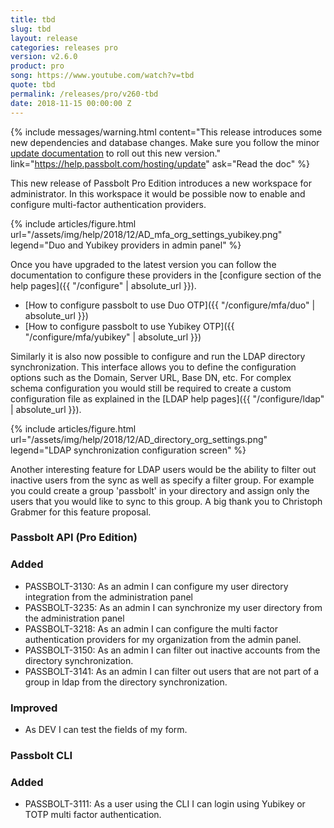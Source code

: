 ```yaml
---
title: tbd
slug: tbd
layout: release
categories: releases pro
version: v2.6.0
product: pro
song: https://www.youtube.com/watch?v=tbd
quote: tbd
permalink: /releases/pro/v260-tbd
date: 2018-11-15 00:00:00 Z
---
```


{% include messages/warning.html
    content="This release introduces some new dependencies and database changes. Make sure you follow 
    the minor [update documentation](https://help.passbolt.com/hosting/update) to roll out this new version."
    link="https://help.passbolt.com/hosting/update"
    ask="Read the doc"
%}
<br>

This new release of Passbolt Pro Edition introduces a new workspace for administrator.
In this workspace it would be possible now to enable and configure multi-factor authentication providers.

{% include articles/figure.html
    url="/assets/img/help/2018/12/AD_mfa_org_settings_yubikey.png"
    legend="Duo and Yubikey providers in admin panel"
%}

Once you have upgraded to the latest version you can follow the documentation to configure these providers
in the [configure section of the help pages]({{ "/configure" | absolute_url }}).
- [How to configure passbolt to use Duo OTP]({{ "/configure/mfa/duo" | absolute_url }})
- [How to configure passbolt to use Yubikey OTP]({{ "/configure/mfa/yubikey" | absolute_url }})

Similarly it is also now possible to configure and run the LDAP directory synchronization.
This interface allows you to define the configuration options such as the Domain, Server URL, Base DN, etc.
For complex schema configuration you would still be required to create a custom configuration file as explained
in the [LDAP help pages]({{ "/configure/ldap" | absolute_url }}).

{% include articles/figure.html
    url="/assets/img/help/2018/12/AD_directory_org_settings.png"
    legend="LDAP synchronization configuration screen"
%}

Another interesting feature for LDAP users would be the ability to filter out inactive users from the sync
as well as specify a filter group. For example you could create a group 'passbolt' in your directory and
assign only the users that you would like to sync to this group. A big thank you to Christoph Grabmer for 
this feature proposal.

### Passbolt API (Pro Edition)
### Added
- PASSBOLT-3130: As an admin I can configure my user directory integration from the administration panel
- PASSBOLT-3235: As an admin I can synchronize my user directory from the administration panel
- PASSBOLT-3218: As an admin I can configure the multi factor authentication providers for my organization from the admin panel.
- PASSBOLT-3150: As an admin I can filter out inactive accounts from the directory synchronization.
- PASSBOLT-3141: As an admin I can filter out users that are not part of a group in ldap from the directory synchronization.

### Improved
- As DEV I can test the fields of my form.

### Passbolt CLI
### Added
- PASSBOLT-3111: As a user using the CLI I can login using Yubikey or TOTP multi factor authentication.
